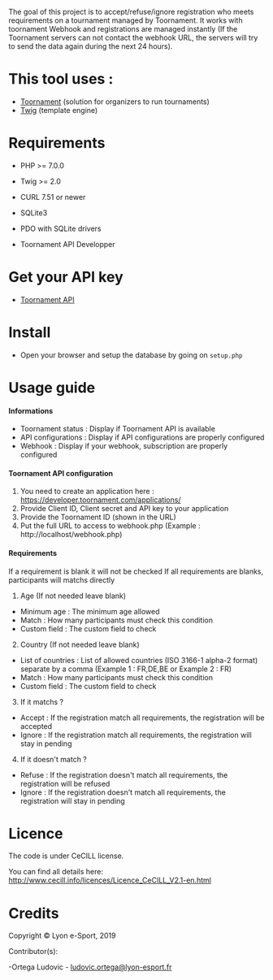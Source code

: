 The goal of this project is to accept/refuse/ignore registration who meets requirements on a tournament managed by Toornament.
It works with toornament Webhook and registrations are managed instantly (If the Toornament servers can not contact the 
webhook URL, the servers will try to send the data again during the next 24 hours).

# This tool uses :

* [Toornament](https://www.toornament.com) (solution for organizers to run tournaments)
* [Twig](https://twig.symfony.com/) (template engine)

# Requirements

- PHP >= 7.0.0
- Twig >= 2.0
- CURL 7.51 or newer
- SQLite3
- PDO with SQLite drivers

- Toornament API Developper

# Get your API key

* [Toornament API](https://developer.toornament.com/v2/overview/get-started?_locale=en)

# Install

- Open your browser and setup the database by going on `setup.php`

# Usage guide

#### Informations

- Toornament status : Display if Toornament API is available
- API configurations : Display if API configurations are properly configured
- Webhook : Display if your webhook, subscription are properly configured

#### Toornament API configuration

1. You need to create an application here : https://developer.toornament.com/applications/
2. Provide Client ID, Client secret and API key to your application
3. Provide the Toornament ID (shown in the URL)
4. Put the full URL to access to webhook.php (Example : http://localhost/webhook.php)

#### Requirements

If a requirement is blank it will not be checked
If all requirements are blanks, participants will matchs directly

1. Age (If not needed leave blank)

- Minimum age : The minimum age allowed
- Match : How many participants must check this condition
- Custom field : The custom field to check

2. Country (If not needed leave blank)

- List of countries : List of allowed countries (ISO 3166-1 alpha-2 format) separate by a comma (Example 1 : FR,DE,BE or Example 2 : FR)
- Match : How many participants must check this condition
- Custom field : The custom field to check

3. If it matchs ?

- Accept : If the registration match all requirements, the registration will be accepted
- Ignore : If the registration match all requirements, the registration will stay in pending

4. If it doesn't match ?

- Refuse : If the registration doesn't match all requirements, the registration will be refused
- Ignore : If the registration doesn't match all requirements, the registration will stay in pending

# Licence

The code is under CeCILL license.

You can find all details here: http://www.cecill.info/licences/Licence_CeCILL_V2.1-en.html

# Credits

Copyright © Lyon e-Sport, 2019

Contributor(s):

-Ortega Ludovic - ludovic.ortega@lyon-esport.fr
